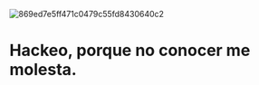 ![869ed7e5ff471c0479c55fd8430640c2](https://github.com/user-attachments/assets/7910227d-7e81-4d33-a793-321d8a3675f4)
# Hackeo, porque no conocer me molesta.
